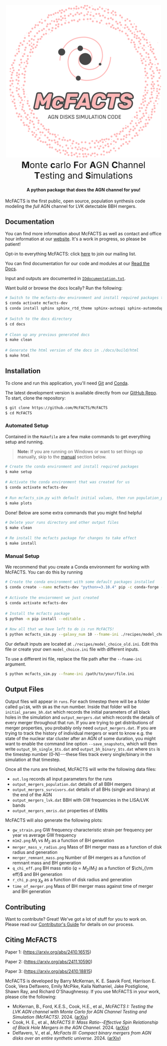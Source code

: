 <h1 align="center">
    <br>
    <a href="https://github.com/McFACTS/McFACTS"><img src="branding/logo/mcfacts_logo.png" alt="Markdownify" width="500"></a>
    <br>
    <span style="font-weight: normal">
        <b>M</b>onte <b>c</b>arlo <b>F</b>or <b>A</b>GN <b>C</b>hannel <b>T</b>esting and <b>S</b>imulations
    </span>  
    <br>
</h1>

<h4 align="center">A python package that does the AGN channel for you! </h4>

McFACTS is the first public, open source, population synthesis code modeling the *full* AGN channel for LVK detectable BBH mergers.

## Documentation

You can find more information about McFACTS as well as contact and office hour information at our [website](https://saavikford.wixsite.com/saavik/general-7). It's a work in progress, so please be patient!

Opt-in to everything McFACTS: click [here](https://docs.google.com/forms/d/e/1FAIpQLSeupzj8ledPslYc0bHbnJHKB7_LKlr8SY3SfbEVyL5AfeFlVg/viewform) to join our mailing list.

You can find documentation for our code and modules at our [Read the Docs](https://mcfacts.readthedocs.io).

Input and outputs are documented in [`IOdocumentation.txt`](https://github.com/McFACTS/McFACTS/blob/main/IOdocumentation.txt). 

Want build or browse the docs locally? Run the following:

```bash
# Switch to the mcfacts-dev environment and install required packages to build the docs
$ conda activate mcfacts-dev
$ conda install sphinx sphinx_rtd_theme sphinx-autoapi sphinx-automodapi

# Switch to the docs directory
$ cd docs

# Clean up any previous generated docs 
$ make clean

# Generate the html version of the docs in ./docs/build/html
$ make html
```

## Installation

To clone and run this application, you'll need [Git](https://git-scm.com) and [Conda](https://docs.conda.io/en/latest/).

The latest development version is available directly from our [GitHub Repo](https://github.com/McFACTS/McFACTS). To start, clone the repository:

```bash
$ git clone https://github.com/McFACTS/McFACTS
$ cd McFACTS
```

### Automated Setup

Contained in the `Makefile` are a few make commands to get everything setup and running.

> **Note:**
> If you are running on Windows or want to set things up manually, skip to the [manual](#manual-setup) section below.

```bash
# Create the conda environment and install required packages
$ make setup

# Activate the conda environment that was created for us
$ conda activate mcfacts-dev

# Run mcfacts_sim.py with default initial values, then run population_plots.py
$ make plots
```

Done! Below are some extra commands that you might find helpful

```bash
# Delete your runs directory and other output files
$ make clean

# Re install the mcfacts package for changes to take effect
$ make install
```

### Manual Setup

We recommend that you create a Conda environment for working with McFACTS.
You can do this by running

```bash
# Create the conda environment with some default packages installed
$ conda create --name mcfacts-dev "python>=3.10.4" pip -c conda-forge -c defaults

# Activate the enviornment we just created
$ conda activate mcfacts-dev

# Install the mcfacts package
$ python -m pip install --editable .

# Now all that we have left to do is run McFACTS!
$ python mcfacts_sim.py --galaxy_num 10 --fname-ini ./recipes/model_choice_old.ini --fname-log out.log --seed 3456789012
```

Our default inputs are located at `./recipes/model_choice_old.ini`. Edit this file or create your own `model_choice.ini` file with different inputs.

To use a different ini file, replace the file path after the `--fname-ini` argument.

```bash
$ python mcfacts_sim.py --fname-ini /path/to/your/file.ini
```

## Output Files

Output files will appear in `runs`. For each timestep there will be a folder called `gal$N`, with `$N` as the run number. Inside that folder will be `initial_params_bh.dat` which records the initial parameters of all black holes in the simulation and `output_mergers.dat` which records the details of every merger throughout that run. If you are trying to get distributions of merger properties, you probably only need `output_mergers.dat`. If you are trying to track the history of individual mergers or want to know e.g. the state of the nuclear star cluster after an AGN of some duration, you might want to enable the command line option `--save_snapshots`, which will then write `output_bh_single_$ts.dat` and `output_bh_binary_$ts.dat` where `$ts` is the timestep number (0-N)---these files track every single/binary in the simulation at that timestep.

Once all the runs are finished, McFACTS will write the following data files:

* `out.log` records all input parameters for the runs
* `output_mergers_population.dat` details of all BBH mergers
* `output_mergers_survivors.dat` details of all BHs (single and binary) at the end of the AGN
* `output_mergers_lvk.dat` BBH with GW frequencies in the LISA/LVK bands
* `output_mergers_emris.dat` properties of EMRIs

McFACTS will also generate the following plots:

* `gw_strain.png` GW frequency characteristic strain per frequency per year vs average GW frequency
* `m1m2.png` $M_1$ vs $M_2$ as a function of BH generation
* `merger_mass_v_radius.png` Mass of BH merger mass as a function of disk radius and generation
* `merger_remnant_mass.png` Number of BH mergers as a function of remnant mass and BH generation
* `q_chi_eff.png` BH mass ratio ($q=M_{2}/M_{1}$) as a function of $\chi_{\rm eff}$ and BH generation
* `r_chi_p.png` $\chi_\mathrm{p}$ as a function of disk radius and generation
* `time_of_merger.png` Mass of BH merger mass against time of merger and BH generation

## Contributing

Want to contribute? Great! We've got a lot of stuff for you to work on. Please read our [Contributor's Guide](https://github.com/McFACTS/McFACTS/blob/main/docs/source/contribute.rst) for details on our process.

## Citing McFACTS

Paper 1: (https://arxiv.org/abs/2410.16515)

Paper 2: (https://arxiv.org/abs/2411.10590)

Paper 3: (https://arxiv.org/abs/2410.18815)

McFACTS is developed by Barry McKernan, K. E. Saavik Ford, Harrison E. Cook, Vera Delfavero, Emily McPike, Kaila Nathaniel, Jake Postiglione, Shawn Ray, and Richard O'Shaughnessy. If you use McFACTS in your work, please cite the following:

* McKernan, B., Ford, K.E.S., Cook, H.E., et al., *McFACTS I: Testing the LVK AGN channel with Monte Carlo for AGN Channel Testing and Simulation (McFACTS)*. 2024. ([arXiv](https://arxiv.org/abs/2410.16515))
* Cook, H. E., et al., *McFACTS II: Mass Ratio--Effective Spin Relationship of Black Hole Mergers in the AGN Channel*. 2024. ([arXiv](https://arxiv.org/abs/2411.10590))
* Delfavero, V., et al., *McFacts III: Compact binary mergers from AGN disks over an entire synthetic universe*. 2024. ([arXiv](https://arxiv.org/abs/2410.18815))
